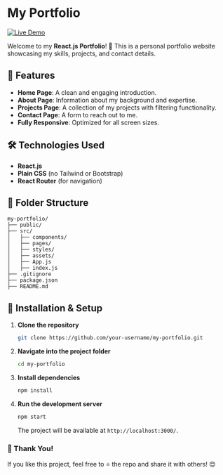 # My Portfolio
[![Live Demo](https://img.shields.io/badge/View-Demo-00C853?style=for-the-badge&logo=vercel)](https://reactbasedportfolio.vercel.app/)

Welcome to my **React.js Portfolio**! 🚀 This is a personal portfolio website showcasing my skills, projects, and contact details.

## 🌟 Features
- **Home Page**: A clean and engaging introduction.
- **About Page**: Information about my background and expertise.
- **Projects Page**: A collection of my projects with filtering functionality.
- **Contact Page**: A form to reach out to me.
- **Fully Responsive**: Optimized for all screen sizes.

## 🛠️ Technologies Used
- **React.js**
- **Plain CSS** (no Tailwind or Bootstrap)
- **React Router** (for navigation)

## 📂 Folder Structure
```plaintext
my-portfolio/
├── public/
├── src/
│   ├── components/
│   ├── pages/
│   ├── styles/
│   ├── assets/
│   ├── App.js
│   ├── index.js
├── .gitignore
├── package.json
├── README.md
```

## 🚀 Installation & Setup
1. **Clone the repository**
   ```bash
   git clone https://github.com/your-username/my-portfolio.git
   ```
2. **Navigate into the project folder**
   ```bash
   cd my-portfolio
   ```
3. **Install dependencies**
   ```bash
   npm install
   ```
4. **Run the development server**
   ```bash
   npm start
   ```
   The project will be available at `http://localhost:3000/`.


### 💖 Thank You!
If you like this project, feel free to ⭐ the repo and share it with others! 😊


